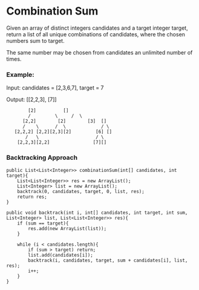 # Combination Sum

Given an array of distinct integers candidates and a target integer target, return a list of all unique combinations of candidates, where the chosen numbers sum to target. 

The same number may be chosen from candidates an unlimited number of times.

### Example:

Input: candidates = [2,3,6,7], target = 7

Output: [[2,2,3], [7]]

		    [2]			 []
	        /         \	 	/  \
	      [2,2]        [2]        [3]  []
	      /    \      /  \             / \
	   [2,2,2] [2,2][2,3][2]         [6] []
		   /   \                     / \
		[2,2,3][2,2]                [7][]


### Backtracking Approach

	public List<List<Integer>> combinationSum(int[] candidates, int target){
		List<List<Integer>> res = new ArrayList();
		List<Integer> list = new ArrayList();
		backtrack(0, candidates, target, 0, list, res);
		return res;
	}

	public void backtrack(int i, int[] candidates, int target, int sum, List<Integer> list, List<List<Integer>> res){
		if (sum == target){
			res.add(new ArrayList(list));
		}

		while (i < candidates.length){
			if (sum > target) return;
			list.add(candidates[i]);
			backtrack(i, candidates, target, sum + candidates[i], list, res);
			i++;
		}
	}
		        

